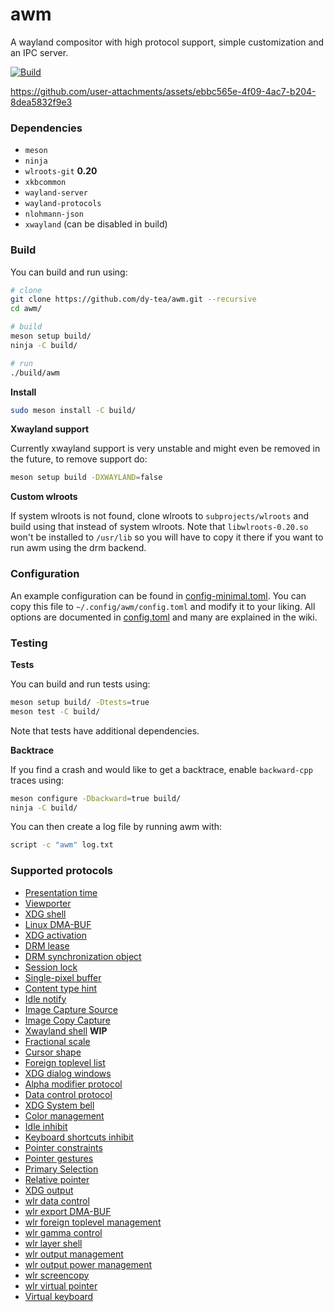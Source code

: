 # awm

A wayland compositor with high protocol support, simple customization and an IPC server.

[![Build](https://github.com/dy-tea/awm/actions/workflows/build.yml/badge.svg)](https://github.com/dy-tea/awm/actions/workflows/build.yml)

https://github.com/user-attachments/assets/ebbc565e-4f09-4ac7-b204-8dea5832f9e3

### Dependencies

- `meson`
- `ninja`
- `wlroots-git` **0.20**
- `xkbcommon`
- `wayland-server`
- `wayland-protocols`
- `nlohmann-json`
- `xwayland` (can be disabled in build)

### Build

You can build and run using:

```sh
# clone
git clone https://github.com/dy-tea/awm.git --recursive
cd awm/

# build
meson setup build/
ninja -C build/

# run
./build/awm
```

**Install**

```sh
sudo meson install -C build/
```

**Xwayland support**

Currently xwayland support is very unstable and might even be removed in the future, to remove support do:

```sh
meson setup build -DXWAYLAND=false
```

**Custom wlroots**

If system wlroots is not found, clone wlroots to `subprojects/wlroots` and build using that instead of system wlroots. Note that `libwlroots-0.20.so` won't be installed to `/usr/lib` so you will have to copy it there if you want to run awm using the drm backend.

### Configuration

An example configuration can be found in [config-minimal.toml](config-minimal.toml).
You can copy this file to `~/.config/awm/config.toml` and modify it to your liking.
All options are documented in [config.toml](config.toml) and many are explained in the wiki.

### Testing

**Tests**

You can build and run tests using:

```sh
meson setup build/ -Dtests=true
meson test -C build/
```

Note that tests have additional dependencies.

**Backtrace**

If you find a crash and would like to get a backtrace, enable `backward-cpp` traces using:

```sh
meson configure -Dbackward=true build/
ninja -C build/
```

You can then create a log file by running awm with:

```sh
script -c "awm" log.txt
```

### Supported protocols

- [Presentation time](https://wayland.app/protocols/presentation-time)
- [Viewporter](https://wayland.app/protocols/viewporter)
- [XDG shell](https://wayland.app/protocols/xdg-shell)
- [Linux DMA-BUF](https://wayland.app/protocols/linux-dmabuf-v1)
- [XDG activation](https://wayland.app/protocols/xdg-activation-v1)
- [DRM lease](https://wayland.app/protocols/drm-lease-v1)
- [DRM synchronization object](https://wayland.app/protocols/linux-drm-syncobj-v1)
- [Session lock](https://wayland.app/protocols/ext-session-lock-v1)
- [Single-pixel buffer](https://wayland.app/protocols/single-pixel-buffer-v1)
- [Content type hint](https://wayland.app/protocols/content-type-v1)
- [Idle notify](https://wayland.app/protocols/ext-idle-notify-v1)
- [Image Capture Source](https://wayland.app/protocols/ext-image-capture-source-v1)
- [Image Copy Capture](https://wayland.app/protocols/ext-image-copy-capture-v1)
- [Xwayland shell](https://wayland.app/protocols/xwayland-shell-v1) **WIP**
- [Fractional scale](https://wayland.app/protocols/fractional-scale-v1)
- [Cursor shape](https://wayland.app/protocols/cursor-shape-v1)
- [Foreign toplevel list](https://wayland.app/protocols/ext-foreign-toplevel-list-v1)
- [XDG dialog windows](https://wayland.app/protocols/xdg-dialog-v1)
- [Alpha modifier protocol](https://wayland.app/protocols/alpha-modifier-v1)
- [Data control protocol](https://wayland.app/protocols/ext-data-control-v1)
- [XDG System bell](https://wayland.app/protocols/xdg-system-bell-v1)
- [Color management](https://wayland.app/protocols/color-management-v1)
- [Idle inhibit](https://wayland.app/protocols/idle-inhibit-unstable-v1)
- [Keyboard shortcuts inhibit](https://wayland.app/protocols/keyboard-shortcuts-inhibit-unstable-v1)
- [Pointer constraints](https://wayland.app/protocols/pointer-constraints-unstable-v1)
- [Pointer gestures](https://wayland.app/protocols/pointer-gestures-unstable-v1)
- [Primary Selection](https://wayland.app/protocols/primary-selection-unstable-v1)
- [Relative pointer](https://wayland.app/protocols/relative-pointer-unstable-v1)
- [XDG output](https://wayland.app/protocols/xdg-output-unstable-v1)
- [wlr data control](https://wayland.app/protocols/wlr-data-control-unstable-v1)
- [wlr export DMA-BUF](https://wayland.app/protocols/wlr-export-dmabuf-unstable-v1)
- [wlr foreign toplevel management](https://wayland.app/protocols/wlr-foreign-toplevel-management-unstable-v1)
- [wlr gamma control](https://wayland.app/protocols/wlr-gamma-control-unstable-v1)
- [wlr layer shell](https://wayland.app/protocols/wlr-layer-shell-unstable-v1)
- [wlr output management](https://wayland.app/protocols/wlr-output-management-unstable-v1)
- [wlr output power management](https://wayland.app/protocols/wlr-output-power-management-unstable-v1)
- [wlr screencopy](https://wayland.app/protocols/wlr-screencopy-unstable-v1)
- [wlr virtual pointer](https://wayland.app/protocols/wlr-virtual-pointer-unstable-v1)
- [Virtual keyboard](https://wayland.app/protocols/virtual-keyboard-unstable-v1)
